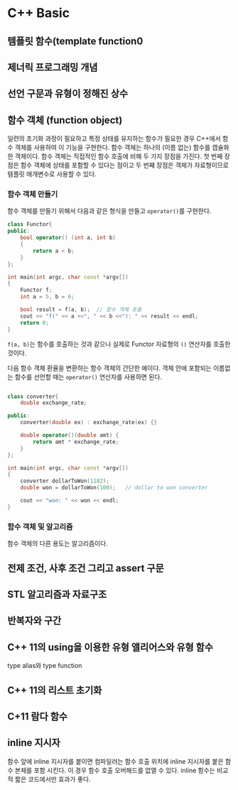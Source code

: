 # C++ Basic

## 템플릿 함수(template function0



## 제너릭 프로그래밍 개념 




## 선언 구문과 유형이 정해진 상수


## 함수 객체 (function object)

일련의 초기화 과정이 필요하고 특정 상태를 유지하는 함수가 필요한 경우 C++에서 함수 객체를 사용하여 이 기능을 구현한다. 함수 객체는 하나의 (이름 없는) 함수를 캡슐화한 객체이다. 
함수 객체는 직접적인 함수 호출에 비해 두 가지 장점을 가진다. 첫 번째 장점은 함수 객체에 상태를 포함할 수 있다는 점이고 두 번쨰 장점은 객체가 자료형이므로 템플릿 매개변수로 사용할 수 있다.

### 함수 객체 만들기 
함수 객체를 만들기 위해서 다음과 같은 형식을 만들고 ```operator()```를 구현한다. 

```c++
class Functor{
public:
	bool operator() (int a, int b)
	{
		return a < b;
	}
};

int main(int argc, char const *argv[])
{
	Functor f;
	int a = 5, b = 6;

	bool result = f(a, b);  // 함수 객체 호출 
	cout << "f(" << a <<", " << b <<"): " << result << endl;
	return 0;
}
```
```f(a, b)```는 함수를 호출하는 것과 같으나 실제로 Functor 자료형의 ```()``` 연산자를 호출한 것이다. 

다음 함수 객체 환율을 변환하는 함수 객체의 간단한 예이다. 객체 안에 포함되는 이름없는 함수를 선언할 때는 ```operator()``` 연산자를 사용하면 된다.

```c++

class converter{
	double exchange_rate;

public:
	converter(double ex) : exchange_rate(ex) {}

	double operator()(double amt) {
		return amt * exchange_rate;
	}
};

int main(int argc, char const *argv[])
{
	converter dollarToWon(1182);
	double won = dollarToWon(100);   // dollar to won converter

	cout << "won: " << won << endl;
}

```


### 함수 객체 및 알고리즘 

함수 객체의 다른 용도는 알고리즘이다. 

## 전제 조건, 사후 조건 그리고 assert 구문 


## STL 알고리즘과 자료구조 


## 반복자와 구간 


## C++ 11의 using을 이용한 유형 앨리어스와 유형 함수 

type alias와 type function


## C++ 11의 리스트 초기화


## C+11 람다 함수 


## inline 지시자

함수 앞에 inline 지시자를 붙이면 컴파일러는 함수 호출 위치에 inline 지시자를 붙은 함수 본체를 포함 시킨다. 이 경우 함수 호출 오버해드를 없앨 수 있다. inline 함수는 비교적 짧은 코드에서만 효과가 좋다. 
